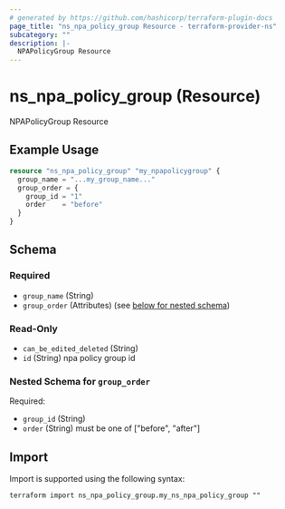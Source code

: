 ```yaml
---
# generated by https://github.com/hashicorp/terraform-plugin-docs
page_title: "ns_npa_policy_group Resource - terraform-provider-ns"
subcategory: ""
description: |-
  NPAPolicyGroup Resource
---
```


# ns_npa_policy_group (Resource)

NPAPolicyGroup Resource

## Example Usage

```terraform
resource "ns_npa_policy_group" "my_npapolicygroup" {
  group_name = "...my_group_name..."
  group_order = {
    group_id = "1"
    order    = "before"
  }
}
```

<!-- schema generated by tfplugindocs -->
## Schema

### Required

- `group_name` (String)
- `group_order` (Attributes) (see [below for nested schema](#nestedatt--group_order))

### Read-Only

- `can_be_edited_deleted` (String)
- `id` (String) npa policy group id

<a id="nestedatt--group_order"></a>
### Nested Schema for `group_order`

Required:

- `group_id` (String)
- `order` (String) must be one of ["before", "after"]

## Import

Import is supported using the following syntax:

```shell
terraform import ns_npa_policy_group.my_ns_npa_policy_group ""
```
